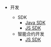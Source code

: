 - 开发

	- SDK
		- [Java SDK](/zh-cn/Development/[Chinese-Simplified]-Java-SDK.md)
		- [JS SDK](/zh-cn/Development/[Chinese-Simplified]-JS-SDK.md)
	- 智能合约开发
		- [JS SDK](/zh-cn/Development/[Chinese-Simplified]-wasm.md)